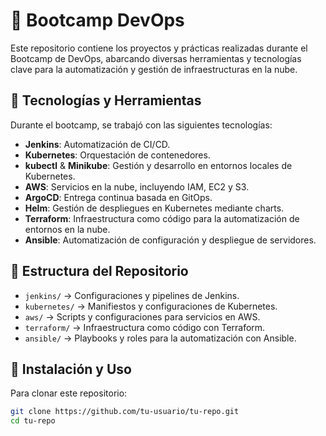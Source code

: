 # 🚀 Bootcamp DevOps  

Este repositorio contiene los proyectos y prácticas realizadas durante el Bootcamp de DevOps, abarcando diversas herramientas y tecnologías clave para la automatización y gestión de infraestructuras en la nube.  

## 📌 Tecnologías y Herramientas  
Durante el bootcamp, se trabajó con las siguientes tecnologías:  

- **Jenkins**: Automatización de CI/CD.  
- **Kubernetes**: Orquestación de contenedores.  
- **kubectl** & **Minikube**: Gestión y desarrollo en entornos locales de Kubernetes.  
- **AWS**: Servicios en la nube, incluyendo IAM, EC2 y S3.  
- **ArgoCD**: Entrega continua basada en GitOps.  
- **Helm**: Gestión de despliegues en Kubernetes mediante charts.  
- **Terraform**: Infraestructura como código para la automatización de entornos en la nube.  
- **Ansible**: Automatización de configuración y despliegue de servidores.  

## 📂 Estructura del Repositorio  
- `jenkins/` → Configuraciones y pipelines de Jenkins.  
- `kubernetes/` → Manifiestos y configuraciones de Kubernetes.  
- `aws/` → Scripts y configuraciones para servicios en AWS.  
- `terraform/` → Infraestructura como código con Terraform.  
- `ansible/` → Playbooks y roles para la automatización con Ansible.  

## 🚀 Instalación y Uso  
Para clonar este repositorio:  
```bash
git clone https://github.com/tu-usuario/tu-repo.git
cd tu-repo
```
